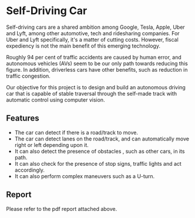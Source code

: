 
# Self-Driving Car

Self-driving cars are a shared ambition among Google, Tesla, Apple, Uber and Lyft, among other automotive, tech and ridesharing companies. For Uber and Lyft specifically, it's a matter of cutting costs. However, fiscal expediency is not the main benefit of this emerging technology.

Roughly 94 per cent of traffic accidents are caused by human error, and autonomous vehicles (AVs) seem to be our only path towards reducing this figure. In addition, driverless cars have other benefits, such as reduction in traffic congestion. 

Our objective for this project is to design and build an autonomous driving car that is capable of stable traversal through the self-made track with automatic control using computer vision.
## Features

- The car can detect if there is a road/track to move.
- The car can detect lanes on the road/track, and can automatically move right or left depending upon it.
- It can also detect the presence of obstacles , such as other cars, in its path. 
- It can also check for the presence of stop signs, traffic lights and act accordingly.
- It can also perform complex maneuvers such as a U-turn.



## Report

Please refer to the pdf report attached above.

